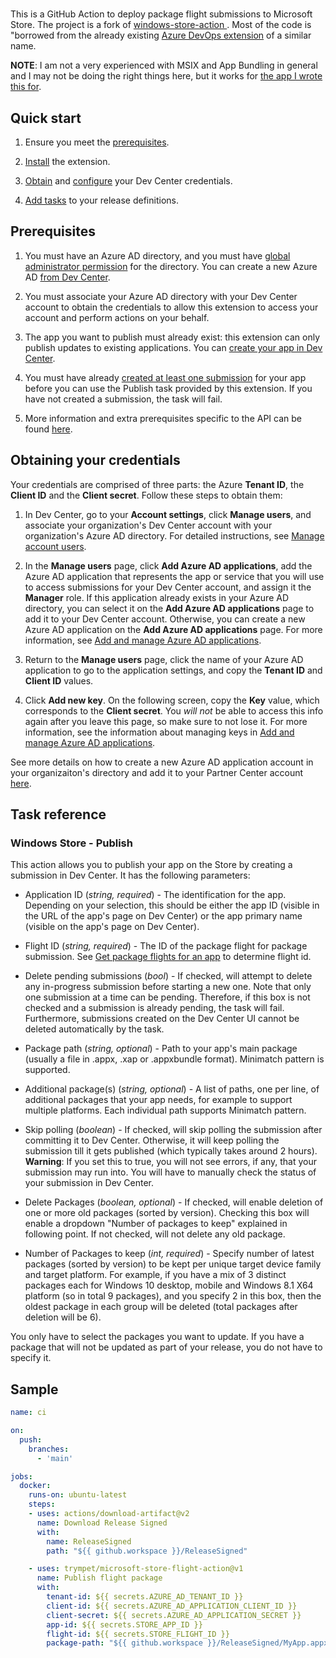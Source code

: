 #
This is a GitHub Action to deploy package flight submissions to Microsoft Store. The project is a fork of [windows-store-action
](https://github.com/isaacrlevin/windows-store-action). Most of the code is "borrowed from the already existing [Azure DevOps extension](https://marketplace.visualstudio.com/items?itemName=MS-RDX-MRO.windows-store-publish) of a similar name.

**NOTE**: I am not a very experienced with MSIX and App Bundling in general and I may not be doing the right things here, but it works for [the app I wrote this for](https://github.com/isaacrlevin/PresenceLight).



## Quick start

1. Ensure you meet the [prerequisites](#prerequisites).

2. [Install](https://marketplace.visualstudio.com/items?itemName=MS-RDX-MRO.windows-store-publish) the extension.

3. [Obtain](#obtaining-your-credentials) and [configure](#configuring-your-credentials) your Dev Center credentials.

4. [Add tasks](#task-reference) to your release definitions.

## Prerequisites

1. You must have an Azure AD directory, and you must have [global administrator permission](https://azure.microsoft.com/en-us/documentation/articles/active-directory-assign-admin-roles/) for the directory. You can create a new Azure AD [from Dev Center](https://msdn.microsoft.com/windows/uwp/publish/manage-account-users).

2. You must associate your Azure AD directory with your Dev Center account to obtain the credentials to allow this extension to access your account and perform actions on your behalf.

3. The app you want to publish must already exist: this extension can only publish updates to existing applications. You can [create your app in Dev Center](https://msdn.microsoft.com/windows/uwp/publish/create-your-app-by-reserving-a-name).

4. You must have already [created at least one submission](https://msdn.microsoft.com/windows/uwp/publish/app-submissions) for your app before you can use the Publish task provided by this extension. If you have not created a submission, the task will fail.

5. More information and extra prerequisites specific to the API can be found [here](https://msdn.microsoft.com/windows/uwp/monetize/create-and-manage-submissions-using-windows-store-services).

## Obtaining your credentials

Your credentials are comprised of three parts: the Azure **Tenant ID**, the **Client ID** and the **Client secret**.
Follow these steps to obtain them:

1. In Dev Center, go to your **Account settings**, click **Manage users**, and associate your organization's Dev Center account with your organization's Azure AD directory. For detailed instructions, see [Manage account users](https://msdn.microsoft.com/windows/uwp/publish/manage-account-users).

2. In the **Manage users** page, click **Add Azure AD applications**, add the Azure AD application that represents the app or service that you will use to access submissions for your Dev Center account, and assign it the **Manager** role. If this application already exists in your Azure AD directory, you can select it on the **Add Azure AD applications** page to add it to your Dev Center account. Otherwise, you can create a new Azure AD application on the **Add Azure AD applications** page. For more information, see [Add and manage Azure AD applications](https://msdn.microsoft.com/windows/uwp/publish/manage-account-users#add-and-manage-azure-ad-applications).

3. Return to the **Manage users** page, click the name of your Azure AD application to go to the application settings, and copy the **Tenant ID** and **Client ID** values.

4. Click **Add new key**. On the following screen, copy the **Key** value, which corresponds to the **Client secret**. You *will not* be able to access this info again after you leave this page, so make sure to not lose it. For more information, see the information about managing keys in [Add and manage Azure AD applications](https://msdn.microsoft.com/windows/uwp/publish/manage-account-users#add-and-manage-azure-ad-applications).

See more details on how to create a new Azure AD application account in your organizaiton's directory and add it to your Partner Center account [here](https://docs.microsoft.com/en-gb/windows/uwp/publish/add-users-groups-and-azure-ad-applications#create-a-new-azure-ad-application-account-in-your-organizations-directory-and-add-it-to-your-partner-center-account).

## Task reference

### Windows Store - Publish

This action allows you to publish your app on the Store by creating a submission in Dev Center. It has the following parameters:

* Application ID (*string, required*) - The identification for the app. Depending on your selection, this should be either the app ID (visible in the URL of the app's page on Dev Center) or the app primary name (visible on the app's page on Dev Center).

* Flight ID (*string, required*) - The ID of the package flight for package submission. See [Get package flights for an app](https://docs.microsoft.com/en-us/windows/uwp/monetize/get-flights-for-an-app) to determine flight id.

* Delete pending submissions (*bool*) - If checked, will attempt to delete any in-progress submission before starting a new one. Note that only one submission at a time can be pending. Therefore, if this box is not checked and a submission is already pending, the task will fail. Furthermore, submissions created on the Dev Center UI cannot be deleted automatically by the task.

* Package path (*string, optional*) - Path to your app's main package (usually a file in .appx, .xap or .appxbundle format). Minimatch pattern is supported.

* Additional package(s) (*string, optional*) - A list of paths, one per line, of additional packages that your app needs, for example to support multiple platforms. Each individual path supports Minimatch pattern.

* Skip polling (*boolean*) - If checked, will skip polling the submission after committing it to Dev Center. Otherwise, it will keep polling the submission till it gets published (which typically takes around 2 hours). **Warning**: If you set this to true, you will not see errors, if any, that your submission may run into. You will have to manually check the status of your submission in Dev Center.

* Delete Packages (*boolean, optional*) - If checked, will enable deletion of one or more old packages (sorted by version). Checking this box will enable a dropdown "Number of packages to keep" explained in following point. If not checked, will not delete any old package.

* Number of Packages to keep (*int, required*) - Specify number of latest packages (sorted by version) to be kept per unique target device family and target platform. For example, if you have a mix of 3 distinct packages each for Windows 10 desktop, mobile and Windows 8.1 X64 platform (so in total 9 packages), and you specify 2 in this box, then the oldest package in each group will be deleted (total packages after deletion will be 6).

You only have to select the packages you want to update. If you have a package that will not be updated as part of your release, you do not have to specify it.
## Sample

```yml
name: ci

on:
  push:
    branches:
      - 'main'

jobs:
  docker:
    runs-on: ubuntu-latest
    steps:
    - uses: actions/download-artifact@v2
      name: Download Release Signed
      with:
        name: ReleaseSigned
        path: "${{ github.workspace }}/ReleaseSigned"

    - uses: trympet/microsoft-store-flight-action@v1
      name: Publish flight package
      with:
        tenant-id: ${{ secrets.AZURE_AD_TENANT_ID }}
        client-id: ${{ secrets.AZURE_AD_APPLICATION_CLIENT_ID }}
        client-secret: ${{ secrets.AZURE_AD_APPLICATION_SECRET }}
        app-id: ${{ secrets.STORE_APP_ID }}
        flight-id: ${{ secrets.STORE_FLIGHT_ID }}
        package-path: "${{ github.workspace }}/ReleaseSigned/MyApp.appxupload"


```
